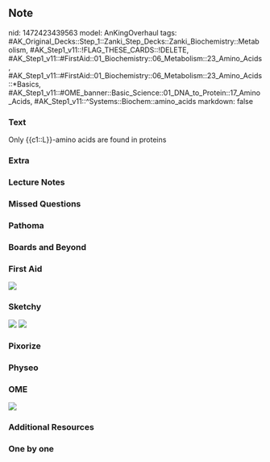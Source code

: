 ## Note
nid: 1472423439563
model: AnKingOverhaul
tags: #AK_Original_Decks::Step_1::Zanki_Step_Decks::Zanki_Biochemistry::Metabolism, #AK_Step1_v11::!FLAG_THESE_CARDS::!DELETE, #AK_Step1_v11::#FirstAid::01_Biochemistry::06_Metabolism::23_Amino_Acids, #AK_Step1_v11::#FirstAid::01_Biochemistry::06_Metabolism::23_Amino_Acids::*Basics, #AK_Step1_v11::#OME_banner::Basic_Science::01_DNA_to_Protein::17_Amino_Acids, #AK_Step1_v11::^Systems::Biochem::amino_acids
markdown: false

### Text
<div>
  Only {{c1::L}}-amino acids are found in proteins
</div>

### Extra


### Lecture Notes


### Missed Questions


### Pathoma


### Boards and Beyond


### First Aid
<img src="tmpkG5cq1.png">

### Sketchy
<img src="Screen%20Shot%202021-01-07%20at%2015.11.02.jpg">
<img src="Screen%20Shot%202021-01-07%20at%2015.11.24.jpg">

### Pixorize


### Physeo


### OME
<div class="ome-widget">
  <a href=
  "https://onlinemeded.org/spa/dna-to-protein/amino-acids/acquire?ref=anki">
  <img src="_OME_AnkiFlashcards_Lesson_3.png"></a>
</div>

### Additional Resources


### One by one

